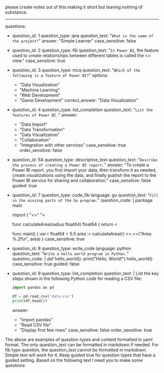 please create notes out of this making it short but leaving nothing of substance. 

___

questions:
  - question_id: 1
    question_type: qna
    question_text: "`What is the name of the project?`"
    answer: "Simple Learner"
    case_sensitive: false

  - question_id: 2
    question_type: fib
    question_text: "`In Power BI`, the feature used to create relationships between different tables is called the <<Model>> view."
    case_sensitive: true

  - question_id: 3
    question_type: mcq
    question_text: "`Which of the following is a feature of Power BI?`"
    options:
      - "Data Visualization"
      - "Machine Learning"
      - "Web Development"
      - "Game Development"
    correct_answer: "Data Visualization"

  - question_id: 4
    question_type: list_completion
    question_text: "`List the features of Power BI.`"
    answer: 
      - "Data Import"
      - "Data Transformation"
      - "Data Visualization"
      - "Collaboration"
      - "Integration with other services"
    case_sensitive: true
    order_sensitive: false
  - question_id: 5A
    question_type: descriptive_text
    question_text: "`Describe the process of creating a Power BI report.`"
    answer: "To create a Power BI report, you first import your data, then transform it as needed, create visualizations using the data, and finally publish the report to the Power BI service for sharing and collaboration."
    case_sensitive: false
    guided: true
  - question_id: 7
    question_type: code_fib
    language: go
    question_text: "`Fill in the missing parts of the Go program:`"
    question_code: |
      package main

      import (
          "<<fmt>>"
          "<<math>>"
      )

      func calculateArea(radius float64) float64 {
          return <<math>>.<<Pi>> * radius * radius
      }

      func main() {
          var r float64 = 5.5
          area := calculateArea(r)
          <<fmt>>.<<Printf>>("Area: %.2f\n", area)
      }
    case_sensitive: true
  - question_id: 8
    question_type: write_code
    language: python
    question_text: "`Write a hello world program in Python.`"
    question_code: |
      def hello_world():
          print("Hello, World!")
      hello_world()
    case_sensitive: true
    guided: false
  - question_id: 9
    question_type: list_completion
    question_text: |
      List the key steps shown in the following Python code for reading a CSV file:

      ```python
      import pandas as pd

      df = pd.read_csv('data.csv')
      print(df.head())
      ```
    answer:
      - "Import pandas"
      - "Read CSV file"
      - "Display first few rows"
    case_sensitive: false
    order_sensitive: true


The above are examples of question types and content formatted in yaml format. The only question_text can be formatted in markdown if needed. For fib type question, the question_text cannot be formatted in markdown. Simple text will work for it. Keep guided true for question types that have a guided setting. 
Based on the following text I need you to make some questions

